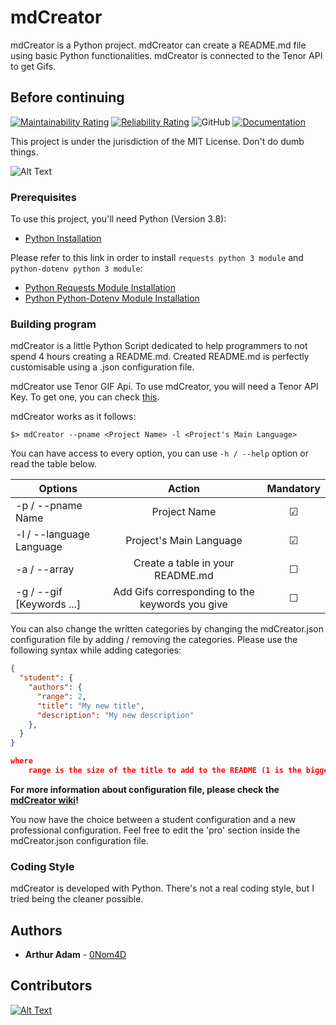 # mdCreator

mdCreator is a Python project. mdCreator can create a README.md file using basic Python functionalities.
mdCreator is connected to the Tenor API to get Gifs.

## Before continuing

[![Maintainability Rating](https://sonarcloud.io/api/project_badges/measure?project=0Nom4D_mdCreator&metric=sqale_rating)](https://sonarcloud.io/summary/new_code?id=0Nom4D_mdCreator) [![Reliability Rating](https://sonarcloud.io/api/project_badges/measure?project=0Nom4D_mdCreator&metric=reliability_rating)](https://sonarcloud.io/summary/new_code?id=0Nom4D_mdCreator) ![GitHub](https://img.shields.io/github/license/0Nom4D/mdCreator?style=flat-square) [![Documentation](https://img.shields.io/badge/Documentation-PDoc3-blue?style=flat-square)](https://0nom4d.github.io/mdCreator/)

This project is under the jurisdiction of the MIT License. Don't do dumb things.

![Alt Text](https://media.tenor.com/images/4dc761d53f5bad9863d64de1e6cd8db4/tenor.gif)

### Prerequisites

To use this project, you'll need Python (Version 3.8):

* [Python Installation](https://www.python.org/downloads/)

Please refer to this link in order to install `requests python 3 module` and `python-dotenv python 3 module`:

* [Python Requests Module Installation](https://pypi.org/project/requests/)
* [Python Python-Dotenv Module Installation](https://pypi.org/project/python-dotenv/)

### Building program

mdCreator is a little Python Script dedicated to help programmers to not spend 4 hours creating a README.md.
Created README.md is perfectly customisable using a .json configuration file.

mdCreator use Tenor GIF Api. To use mdCreator, you will need a Tenor API Key. To get one, you can check
[this](https://github.com/0Nom4D/mdCreator/wiki/API-Key-Registration).

mdCreator works as it follows:

```term
$> mdCreator --pname <Project Name> -l <Project's Main Language>
```

You can have access to every option, you can use ```-h / --help``` option or read the table below.

| Options                   | Action                                            |  Mandatory         |
| ------------------------- |:-------------------------------------------------:|:------------------:|
| -p / --pname Name         | Project Name                                      | &#9745;            |
| -l / --language Language  | Project's Main Language                           | &#9745;            |
| -a / --array              | Create a table in your README.md                  | &#9744;            |
| -g / --gif [Keywords ...] | Add Gifs corresponding to the keywords you give   | &#9744;            |

You can also change the written categories by changing the mdCreator.json configuration file by adding / removing the categories.
Please use the following syntax while adding categories:

```json lines
{
  "student": {
    "authors": {
      "range": 2,
      "title": "My new title",
      "description": "My new description"
    },
  }
}

where
    range is the size of the title to add to the README (1 is the biggest and 3 is the smallest)
```

**For more information about configuration file, please check the [mdCreator wiki](https://github.com/0Nom4D/mdCreator/wiki/Configuration-File)!**

You now have the choice between a student configuration and a new professional configuration. Feel free to edit the 'pro' section inside the mdCreator.json configuration file.

### Coding Style

mdCreator is developed with Python. There's not a real coding style, but I tried being the cleaner possible.

## Authors

* **Arthur Adam** - [0Nom4D](https://github.com/0Nom4D)

## Contributors

[![Alt Text](https://contrib.rocks/image?repo=0Nom4D/mdCreator)](https://github.com/0Nom4D/mdCreator/graphs/contributors)

